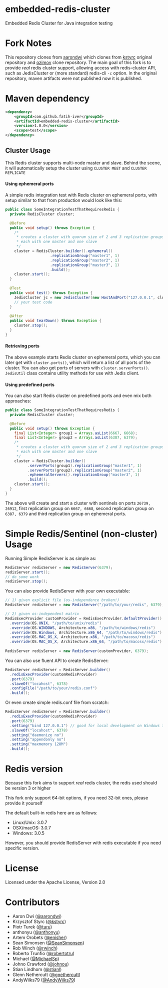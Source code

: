 embedded-redis-cluster
======================

Embedded Redis Cluster for Java integration testing

Fork Notes
==============
This repository clones from [aarondwi](https://github.com/aarondwi/embedded-redis-cluster) which clones from [kstyrc](https://github.com/kstyrc/embedded-redis) original repository and [ozimov](https://github.com/ozimov/embedded-redis) clone repository.
The main goal of this fork is to provide *real* redis cluster support, allowing access with redis-cluster API, such as JedisCluster or (more standard) redis-cli `-c` option. In the original repository, maven artifacts were not published now it is published.

Maven dependency
==============
```xml
<dependency>
    <groupId>com.github.fatih-iver</groupId>
    <artifactId>embedded-redis-cluster</artifactId>
    <version>1.0.0</version>
    <scope>test</scope>
</dependency>
```

## Cluster Usage

This Redis cluster supports multi-node master and slave. Behind the scene, it will automatically setup the cluster using `CLUSTER MEET` and `CLUSTER REPLICATE`

#### Using ephemeral ports
A simple redis integration test with Redis cluster on ephemeral ports, with setup similar to that from production would look like this:
```java
public class SomeIntegrationTestThatRequiresRedis {
  private RedisCluster cluster;

  @Before
  public void setup() throws Exception {
    /*
     * creates a cluster with quorum size of 2 and 3 replication groups, 
     * each with one master and one slave
     */
    cluster = RedisCluster.builder().ephemeral()
                    .replicationGroup("master1", 1)
                    .replicationGroup("master2", 1)
                    .replicationGroup("master3", 1)
                    .build();
    cluster.start();
  }
  
  @Test
  public void test() throws Exception {
    JedisCluster jc = new JedisCluster(new HostAndPort("127.0.0.1", cluster.ports().get(0)));
    // your test code
  }
  
  @After
  public void tearDown() throws Exception {
    cluster.stop();
  }
}
```

#### Retrieving ports
The above example starts Redis cluster on ephemeral ports, which you can later get with ```cluster.ports()```,
which will return a list of all ports of the cluster. You can also get ports of servers with ```cluster.serverPorts()```. ```JedisUtil``` class contains utility methods for use with Jedis client.

#### Using predefined ports
You can also start Redis cluster on predefined ports and even mix both approaches:
```java
public class SomeIntegrationTestThatRequiresRedis {
  private RedisCluster cluster;

  @Before
  public void setup() throws Exception {
    final List<Integer> group1 = Arrays.asList(6667, 6668);
    final List<Integer> group2 = Arrays.asList(6387, 6379);
    /*
     * creates a cluster with quorum size of 2 and 3 replication groups, 
     * each with one master and one slave
     */
    cluster = RedisCluster.builder()
          .serverPorts(group1).replicationGroup("master1", 1)
          .serverPorts(group2).replicationGroup("master2", 1)
          .ephemeralServers().replicationGroup("master3", 1)
          .build();
    cluster.start();
  }
}
```
The above will create and start a cluster with sentinels on ports ```26739, 26912```, first replication group on ```6667, 6668```,
second replication group on ```6387, 6379``` and third replication group on ephemeral ports.

Simple Redis/Sentinel (non-cluster) Usage
==============

Running Simple RedisServer is as simple as:
```java
RedisServer redisServer = new RedisServer(6379);
redisServer.start();
// do some work
redisServer.stop();
```

You can also provide RedisServer with your own executable:
```java
// 1) given explicit file (os-independence broken!)
RedisServer redisServer = new RedisServer("/path/to/your/redis", 6379);

// 2) given os-independent matrix
RedisExecProvider customProvider = RedisExecProvider.defaultProvider()
  .override(OS.UNIX, "/path/to/unix/redis")
  .override(OS.WINDOWS, Architecture.x86, "/path/to/windows/redis")
  .override(OS.Windows, Architecture.x86_64, "/path/to/windows/redis")
  .override(OS.MAC_OS_X, Architecture.x86, "/path/to/macosx/redis")
  .override(OS.MAC_OS_X, Architecture.x86_64, "/path/to/macosx/redis")
  
RedisServer redisServer = new RedisServer(customProvider, 6379);
```

You can also use fluent API to create RedisServer:
```java
RedisServer redisServer = RedisServer.builder()
  .redisExecProvider(customRedisProvider)
  .port(6379)
  .slaveOf("locahost", 6378)
  .configFile("/path/to/your/redis.conf")
  .build();
```

Or even create simple redis.conf file from scratch:
```java
RedisServer redisServer = RedisServer.builder()
  .redisExecProvider(customRedisProvider)
  .port(6379)
  .setting("bind 127.0.0.1") // good for local development on Windows to prevent security popups
  .slaveOf("locahost", 6378)
  .setting("daemonize no")
  .setting("appendonly no")
  .setting("maxmemory 128M")
  .build();
```

Redis version
==============
Because this fork aims to support <i>real</i> redis cluster, the redis used should be version 3 or higher

This fork only support 64-bit options, if you need 32-bit ones, please provide it yourself

The default built-in redis here are as follows:
- Linux/Unix: 3.0.7
- OSX/macOS: 3.0.7
- Windows: 3.0.5

However, you should provide RedisServer with redis executable if you need specific version.

License
==============
Licensed under the Apache License, Version 2.0

Contributors
==============
 * Aaron Dwi ([@aarondwi](https://github.com/aarondwi))
 * Krzysztof Styrc ([@kstyrc](https://github.com/kstyrc))
 * Piotr Turek ([@turu](https://github.com/turu))
 * anthonyu ([@anthonyu](https://github.com/anthonyu))
 * Artem Orobets ([@enisher](https://github.com/enisher))
 * Sean Simonsen ([@SeanSimonsen](https://github.com/SeanSimonsen))
 * Rob Winch ([@rwinch](https://github.com/rwinch))
 * Roberto Trunfio ([@robertotru](https://github.com/robertotru))
 * Michael ([@MichaelSp](https://github.com/MichaelSp))
 * Johno Crawford ([@johnou](https://github.com/johnou))
 * Stian Lindhom ([@stianl](https://github.com/stianl))
 * Glenn Nethercutt ([@gnethercutt](https://github.com/gnethercutt))
 * AndyWilks79 ([@AndyWilks79](https://github.com/AndyWilks79))
